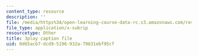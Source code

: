 ```yaml
---
content_type: resource
description: ''
file: /media/https%3A/open-learning-course-data-rc.s3.amazonaws.com/res-6-006-video-demonstrations-in-lasers-and-optics-spring-2008/0d65acb7dcd95196932a79631ebf95cf_uKBaTKZa6c.vtt
file_type: application/x-subrip
resourcetype: Other
title: 3play caption file
uid: 0d65acb7-dcd9-5196-932a-79631ebf95cf
---
```

